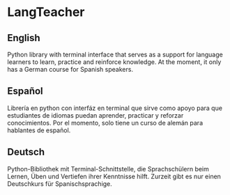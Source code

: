# LangTeacher

## English
Python library with terminal interface that serves as a support for language learners to learn, practice and reinforce knowledge. At the moment, it only has a German course for Spanish speakers.

## Español
Librería en python con interfáz en terminal que sirve como apoyo para que estudiantes de idiomas puedan aprender, practicar y reforzar conocimientos. Por el momento, solo tiene un curso de alemán para hablantes de español.

## Deutsch
Python-Bibliothek mit Terminal-Schnittstelle, die Sprachschülern beim Lernen, Üben und Vertiefen ihrer Kenntnisse hilft. Zurzeit gibt es nur einen Deutschkurs für Spanischsprachige.

